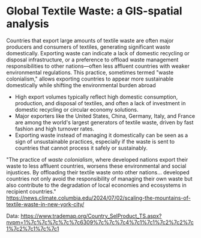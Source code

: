 # Global Textile Waste: a GIS-spatial analysis  

Countries that export large amounts of textile waste are often major producers and consumers of textiles, generating significant waste domestically. Exporting waste can indicate a lack of domestic recycling or disposal infrastructure, or a preference to offload waste management responsibilities to other nations—often less affluent countries with weaker environmental regulations. This practice, sometimes termed "waste colonialism," allows exporting countries to appear more sustainable domestically while shifting the environmental burden abroad

* High export volumes typically reflect high domestic consumption, production, and disposal of textiles, and often a lack of investment in domestic recycling or circular economy solutions.
* Major exporters like the United States, China, Germany, Italy, and France are among the world's largest generators of textile waste, driven by fast fashion and high turnover rates.
* Exporting waste instead of managing it domestically can be seen as a sign of unsustainable practices, especially if the waste is sent to countries that cannot process it safely or sustainably.

"The practice of *waste colonialism*, where developed nations export their waste to less affluent countries, worsens these environmental and social injustices. By offloading their textile waste onto other nations... developed countries not only avoid the responsibility of managing their own waste but also contribute to the degradation of local economies and ecosystems in recipient countries."  https://news.climate.columbia.edu/2024/07/02/scaling-the-mountains-of-textile-waste-in-new-york-city/  

Data: https://www.trademap.org/Country_SelProduct_TS.aspx?nvpm=1%7c%7c%7c%7c%7c6309%7c%7c%7c4%7c1%7c1%7c2%7c2%7c1%7c2%7c1%7c%7c1
